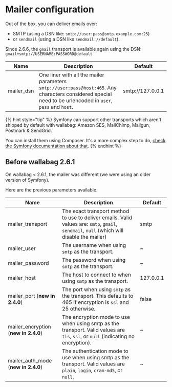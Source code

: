 # Mailer configuration

Out of the box, you can deliver emails over:
- SMTP (using a DSN like: `smtp://user:pass@smtp.example.com:25`)
- or `sendmail` (using a DSN like `sendmail://default`).

Since 2.6.6, the `gmail` transport is available again using the DSN: `gmail+smtp://USERNAME:PASSWORD@default`

| Name | Description | Default |
| -----|-------------|-------- |
| mailer_dsn | One liner with all the mailer parameters `smtp://user:pass@host:465`. Any characters considered special need to be urlencoded in `user`, `pass` and `host`. | smtp://127.0.0.1 |

{% hint style="tip" %}
Symfony can support other transports which aren't shipped by default with wallabag: Amazon SES, MailChimp, Mailgun, Postmark & SendGrid.

You can install them using Composer. It's a more complex step to do, [check the Symfony documentation about that](https://symfony.com/doc/4.4/mailer.html).
{% endhint %}

## Before wallabag 2.6.1

On wallabag < 2.6.1, the mailer was different (we were using an older version of Symfony).

Here are the previous parameters available.

| Name | Description | Default |
| -----|-------------|-------- |
| mailer_transport | The exact transport method to use to deliver emails. Valid values are: `smtp`, `gmail`, `sendmail`, `null` (which will disable the mailer) | smtp |
| mailer_user | The username when using `smtp` as the transport. | ~ |
| mailer_password | The password when using `smtp` as the transport. | ~ |
| mailer_host | The host to connect to when using `smtp` as the transport.| 127.0.0.1 |
| mailer_port (**new in 2.4.0**) | The port when using `smtp` as the transport. This defaults to 465 if encryption is `ssl` and 25 otherwise.| false |
| mailer_encryption (**new in 2.4.0**) | The encryption mode to use when using smtp as the transport. Valid values are `tls`, `ssl`, or `null` (indicating no encryption).| ~ |
| mailer_auth_mode (**new in 2.4.0**) | The authentication mode to use when using smtp as the transport. Valid values are `plain`, `login`, `cram-md5`, or `null`.| ~ |

